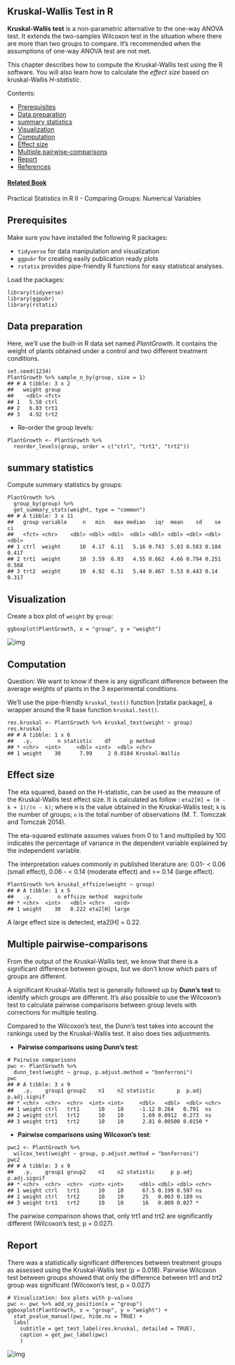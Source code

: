 ## Kruskal-Wallis Test in R

**Kruskal-Wallis test** is a non-parametric alternative to the one-way ANOVA test. It extends the two-samples Wilcoxon test in the situation where there are more than two groups to compare. It’s recommended when the assumptions of one-way ANOVA test are not met.

This chapter describes how to compute the Kruskal-Wallis test using the R software. You will also learn how to calculate the *effect size* based on kruskal-Wallis *H-statistic*.



Contents:

- [Prerequisites](https://www.datanovia.com/en/lessons/kruskal-wallis-test-in-r/#prerequisites)
- [Data preparation](https://www.datanovia.com/en/lessons/kruskal-wallis-test-in-r/#data-preparation)
- [summary statistics](https://www.datanovia.com/en/lessons/kruskal-wallis-test-in-r/#summary-statistics)
- [Visualization](https://www.datanovia.com/en/lessons/kruskal-wallis-test-in-r/#visualization)
- [Computation](https://www.datanovia.com/en/lessons/kruskal-wallis-test-in-r/#computation)
- [Effect size](https://www.datanovia.com/en/lessons/kruskal-wallis-test-in-r/#effect-size)
- [Multiple pairwise-comparisons](https://www.datanovia.com/en/lessons/kruskal-wallis-test-in-r/#multiple-pairwise-comparisons)
- [Report](https://www.datanovia.com/en/lessons/kruskal-wallis-test-in-r/#report)
- [References](https://www.datanovia.com/en/lessons/kruskal-wallis-test-in-r/#references)

#### [Related Book](https://www.datanovia.com/en/product/practical-statistics-in-r-for-comparing-groups-numerical-variables/)

Practical Statistics in R II - Comparing Groups: Numerical Variables

## Prerequisites

Make sure you have installed the following R packages:

- `tidyverse` for data manipulation and visualization
- `ggpubr` for creating easily publication ready plots
- `rstatix` provides pipe-friendly R functions for easy statistical analyses.

Load the packages:

```
library(tidyverse)
library(ggpubr)
library(rstatix)
```

## Data preparation

Here, we’ll use the built-in R data set named *PlantGrowth*. It contains the weight of plants obtained under a control and two different treatment conditions.

```
set.seed(1234)
PlantGrowth %>% sample_n_by(group, size = 1)
## # A tibble: 3 x 2
##   weight group
##    <dbl> <fct>
## 1   5.58 ctrl 
## 2   6.03 trt1 
## 3   4.92 trt2
```

- Re-order the group levels:

```
PlantGrowth <- PlantGrowth %>%
  reorder_levels(group, order = c("ctrl", "trt1", "trt2"))
```

## summary statistics

Compute summary statistics by groups:

```
PlantGrowth %>% 
  group_by(group) %>%
  get_summary_stats(weight, type = "common")
## # A tibble: 3 x 11
##   group variable     n   min   max median   iqr  mean    sd    se    ci
##   <fct> <chr>    <dbl> <dbl> <dbl>  <dbl> <dbl> <dbl> <dbl> <dbl> <dbl>
## 1 ctrl  weight      10  4.17  6.11   5.16 0.743  5.03 0.583 0.184 0.417
## 2 trt1  weight      10  3.59  6.03   4.55 0.662  4.66 0.794 0.251 0.568
## 3 trt2  weight      10  4.92  6.31   5.44 0.467  5.53 0.443 0.14  0.317
```

## Visualization

Create a box plot of `weight` by `group`:

```
ggboxplot(PlantGrowth, x = "group", y = "weight")
```

![img](https://www.datanovia.com/en/wp-content/uploads/dn-tutorials/r-statistics-2-comparing-groups-means/figures/050-kruskal-wallis-test-in-r-box-plot-1.png)

## Computation

Question: We want to know if there is any significant difference between the average weights of plants in the 3 experimental conditions.

We’ll use the pipe-friendly `kruskal_test()` function [rstatix package], a wrapper around the R base function `kruskal.test()`.

```
res.kruskal <- PlantGrowth %>% kruskal_test(weight ~ group)
res.kruskal
## # A tibble: 1 x 6
##   .y.        n statistic    df      p method        
## * <chr>  <int>     <dbl> <int>  <dbl> <chr>         
## 1 weight    30      7.99     2 0.0184 Kruskal-Wallis
```

## Effect size

The eta squared, based on the H-statistic, can be used as the measure of the Kruskal-Wallis test effect size. It is calculated as follow : `eta2[H] = (H - k + 1)/(n - k)`; where `H` is the value obtained in the Kruskal-Wallis test; `k` is the number of groups; `n` is the total number of observations (M. T. Tomczak and Tomczak 2014).

The eta-squared estimate assumes values from 0 to 1 and multiplied by 100 indicates the percentage of variance in the dependent variable explained by the independent variable.

The interpretation values commonly in published literature are: 0.01- < 0.06 (small effect), 0.06 - < 0.14 (moderate effect) and >= 0.14 (large effect).

```
PlantGrowth %>% kruskal_effsize(weight ~ group)
## # A tibble: 1 x 5
##   .y.        n effsize method  magnitude
## * <chr>  <int>   <dbl> <chr>   <ord>    
## 1 weight    30   0.222 eta2[H] large
```

A large effect size is detected, eta2[H] = 0.22.

## Multiple pairwise-comparisons

From the output of the Kruskal-Wallis test, we know that there is a significant difference between groups, but we don’t know which pairs of groups are different.

A significant Kruskal-Wallis test is generally followed up by **Dunn’s test** to identify which groups are different. It’s also possible to use the Wilcoxon’s test to calculate pairwise comparisons between group levels with corrections for multiple testing.

Compared to the Wilcoxon’s test, the Dunn’s test takes into account the rankings used by the Kruskal-Wallis test. It also does ties adjustments.

- **Pairwise comparisons using Dunn’s test**:

```
# Pairwise comparisons
pwc <- PlantGrowth %>% 
  dunn_test(weight ~ group, p.adjust.method = "bonferroni") 
pwc
## # A tibble: 3 x 9
##   .y.    group1 group2    n1    n2 statistic       p  p.adj p.adj.signif
## * <chr>  <chr>  <chr>  <int> <int>     <dbl>   <dbl>  <dbl> <chr>       
## 1 weight ctrl   trt1      10    10     -1.12 0.264   0.791  ns          
## 2 weight ctrl   trt2      10    10      1.69 0.0912  0.273  ns          
## 3 weight trt1   trt2      10    10      2.81 0.00500 0.0150 *
```

- **Pairwise comparisons using Wilcoxon’s test**:

```
pwc2 <- PlantGrowth %>% 
  wilcox_test(weight ~ group, p.adjust.method = "bonferroni")
pwc2
## # A tibble: 3 x 9
##   .y.    group1 group2    n1    n2 statistic     p p.adj p.adj.signif
## * <chr>  <chr>  <chr>  <int> <int>     <dbl> <dbl> <dbl> <chr>       
## 1 weight ctrl   trt1      10    10      67.5 0.199 0.597 ns          
## 2 weight ctrl   trt2      10    10      25   0.063 0.189 ns          
## 3 weight trt1   trt2      10    10      16   0.009 0.027 *
```

The pairwise comparison shows that, only trt1 and trt2 are significantly different (Wilcoxon’s test, p = 0.027).

## Report

There was a statistically significant differences between treatment groups as assessed using the Kruskal-Wallis test (p = 0.018). Pairwise Wilcoxon test between groups showed that only the difference between trt1 and trt2 group was significant (Wilcoxon’s test, p = 0.027)

```
# Visualization: box plots with p-values
pwc <- pwc %>% add_xy_position(x = "group")
ggboxplot(PlantGrowth, x = "group", y = "weight") +
  stat_pvalue_manual(pwc, hide.ns = TRUE) +
  labs(
    subtitle = get_test_label(res.kruskal, detailed = TRUE),
    caption = get_pwc_label(pwc)
    )
```

![img](https://www.datanovia.com/en/wp-content/uploads/dn-tutorials/r-statistics-2-comparing-groups-means/figures/050-kruskal-wallis-test-in-r-kruskal-wallis-1.png)